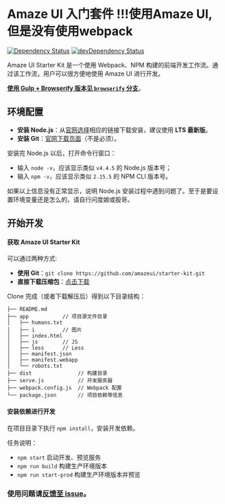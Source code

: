 


# Amaze UI 入门套件 !!!使用Amaze UI,但是没有使用webpack

[![Dependency Status](https://img.shields.io/david/amazeui/starter-kit.svg?style=flat-square)](https://david-dm.org/amazeui/starter-kit)
[![devDependency Status](https://img.shields.io/david/dev/amazeui/starter-kit.svg?style=flat-square)](https://david-dm.org/amazeui/starter-kit#info=devDependencies)

Amaze UI Starter Kit 是一个使用 Webpack、NPM 构建的前端开发工作流。通过该工作流，用户可以很方便地使用 Amaze UI 进行开发。

[**使用 Gulp + Browserify 版本见 `browserify` 分支**](https://github.com/amazeui/starter-kit/tree/browserify)。

## 环境配置

- **安装 Node.js**：从[官网选择](http://nodejs.org/download/)相应的链接下载安装，建议使用 **LTS 最新版**。
- **安装 Git**：[官网下载页面](http://git-scm.com/downloads)（不是必须）。

安装完 Node.js 以后，打开命令行窗口：

- 输入 `node -v`，应该显示类似 `v4.4.5` 的 Node.js 版本号；
- 输入 `npm -v`，应该显示类似 `2.15.5` 的 NPM CLI 版本号。

如果以上信息没有正常显示，说明 Node.js 安装过程中遇到问题了。至于是要设置环境变量还是怎么的，请自行问度娘或股哥。

## 开始开发

#### 获取 Amaze UI Starter Kit

可以通过两种方式:

- **使用 Git**：`git clone https://github.com/amazeui/starter-kit.git`
- **直接下载压缩包**：[点击下载](https://github.com/amazeui/starter-kit/archive/master.zip)

Clone 完成（或者下载解压后）得到以下目录结构：

```
├── README.md
├── app           // 项目源文件目录
│   ├── humans.txt
│   ├── i         // 图片
│   ├── index.html
│   ├── js        // JS
│   ├── less      // Less
│   ├── manifest.json
│   ├── manifest.webapp
│   └── robots.txt
├── dist               // 构建目录
├── serve.js           // 开发服务器
├── webpack.config.js  // Webpack 配置
└── package.json       // 项目依赖等信息
```

#### 安装依赖进行开发

在项目目录下执行 `npm install`，安装开发依赖。

任务说明：

- `npm start` 启动开发、预览服务
- `npm run build` 构建生产环境版本
- `npm run start-prod` 构建生产环境版本并预览

### 使用问题请[反馈至 issue](https://github.com/amazeui/starter-kit/issues)。
